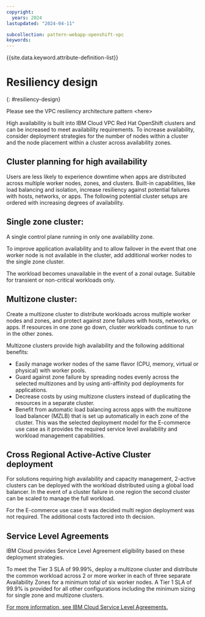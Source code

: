 ```yaml
---
copyright:
  years: 2024
lastupdated: "2024-04-11"

subcollection: pattern-webapp-openshift-vpc
keywords:
---
```

{{site.data.keyword.attribute-definition-list}}

# Resiliency design
{: #resiliency-design}

Please see the VPC resiliency architecture pattern \<here\>

High availability is built into IBM Cloud VPC Red Hat OpenShift clusters and can be increased to meet availability requirements. To increase availability, consider deployment strategies for the number of nodes within a cluster and the node placement within a cluster across availability zones.

## Cluster planning for high availability

Users are less likely to experience downtime when apps are distributed across multiple worker nodes, zones, and clusters. Built-in capabilities, like load balancing and isolation, increase resiliency against potential failures with hosts, networks, or apps. The following potential cluster setups are ordered with increasing degrees of availability.

## Single zone cluster:

A single control plane running in only one availability zone.

To improve application availability and to allow failover in the event that one worker node is not available in the cluster, add additional worker nodes to the single zone cluster.

The workload becomes unavailable in the event of a zonal outage. Suitable for transient or non-critical workloads only.

## Multizone cluster:

Create a multizone cluster to distribute workloads across multiple worker nodes and zones, and protect against zone failures with hosts, networks, or apps. If resources in one zone go down, cluster workloads continue to run in the other zones.

Multizone clusters provide high availability and the following additional benefits:

- Easily manage worker nodes of the same flavor (CPU, memory, virtual or physical) with worker pools.
- Guard against zone failure by spreading nodes evenly across the selected multizones and by using anti-affinity pod deployments for applications.
- Decrease costs by using multizone clusters instead of duplicating the resources in a separate cluster.
- Benefit from automatic load balancing across apps with the multizone load balancer (MZLB) that is set up automatically in each zone of the cluster. This was the selected deployment model for the E-commerce use case as it provides the required service level availability and workload management capabilities.

## Cross Regional Active-Active Cluster deployment

For solutions requiring high availability and capacity management, 2-active clusters can be deployed with the workload distributed using a global load balancer. In the event of a cluster failure in one region the second cluster can be scaled to manage the full workload.

For the E-commerce use case it was decided multi region deployment was not required. The additional costs factored into th decision.

## Service Level Agreements

IBM Cloud provides Service Level Agreement eligibility based on these deployment strategies.

To meet the Tier 3 SLA of 99.99%, deploy a multizone cluster and distribute the common workload across 2 or more worker in each of three separate Availability Zones for a minimum total of six worker nodes. A Tier 1 SLA of 99.9% is provided for all other configurations including the minimum sizing for single zone and multizone clusters.

[For more information, see IBM Cloud Service Level Agreements.](https://www.ibm.com/support/customer/csol/terms/?id=i126-9268&lc=en#detail-document)
